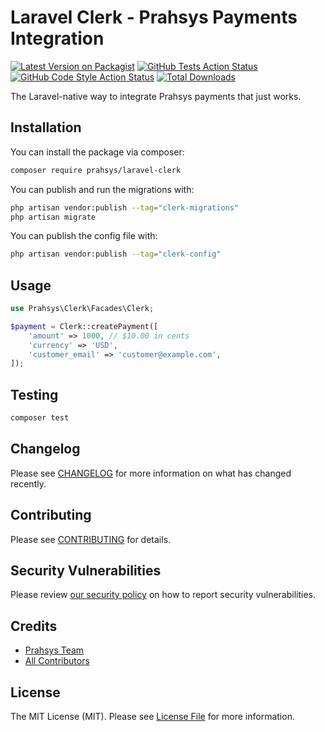 # Laravel Clerk - Prahsys Payments Integration

[![Latest Version on Packagist](https://img.shields.io/packagist/v/prahsys/laravel-clerk.svg?style=flat-square)](https://packagist.org/packages/prahsys/laravel-clerk)
[![GitHub Tests Action Status](https://img.shields.io/github/workflow/status/Prahsys/laravel-clerk/run-tests?label=tests)](https://github.com/Prahsys/laravel-clerk/actions?query=workflow%3Arun-tests+branch%3Amain)
[![GitHub Code Style Action Status](https://img.shields.io/github/workflow/status/Prahsys/laravel-clerk/Fix%20PHP%20code%20style%20issues?label=code%20style)](https://github.com/Prahsys/laravel-clerk/actions?query=workflow%3A"Fix+PHP+code+style+issues"+branch%3Amain)
[![Total Downloads](https://img.shields.io/packagist/dt/prahsys/laravel-clerk.svg?style=flat-square)](https://packagist.org/packages/prahsys/laravel-clerk)

The Laravel-native way to integrate Prahsys payments that just works.

## Installation

You can install the package via composer:

```bash
composer require prahsys/laravel-clerk
```

You can publish and run the migrations with:

```bash
php artisan vendor:publish --tag="clerk-migrations"
php artisan migrate
```

You can publish the config file with:

```bash
php artisan vendor:publish --tag="clerk-config"
```

## Usage

```php
use Prahsys\Clerk\Facades\Clerk;

$payment = Clerk::createPayment([
    'amount' => 1000, // $10.00 in cents
    'currency' => 'USD',
    'customer_email' => 'customer@example.com',
]);
```

## Testing

```bash
composer test
```

## Changelog

Please see [CHANGELOG](CHANGELOG.md) for more information on what has changed recently.

## Contributing

Please see [CONTRIBUTING](CONTRIBUTING.md) for details.

## Security Vulnerabilities

Please review [our security policy](../../security/policy) on how to report security vulnerabilities.

## Credits

- [Prahsys Team](https://github.com/Prahsys)
- [All Contributors](../../contributors)

## License

The MIT License (MIT). Please see [License File](LICENSE.md) for more information.
